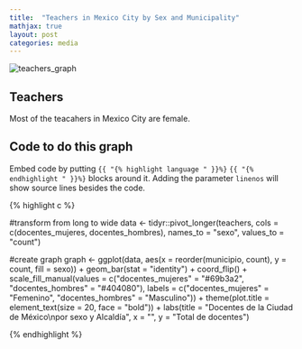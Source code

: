 ```yaml
---
title:  "Teachers in Mexico City by Sex and Municipality"
mathjax: true
layout: post
categories: media
---
```


![teachers_graph](https://github.com/rulocastellanos/rulocastellanos.github.io/assets/42686140/e52b6faf-8606-487b-bae7-8a9a016e5b36)

## Teachers 

Most of the teacahers in Mexico City are female.

## Code to do this graph 

Embed code by putting `{{ "{% highlight language " }}%}` `{{ "{% endhighlight " }}%}` blocks around it. Adding the parameter `linenos` will show source lines besides the code.

{% highlight c %}

#transform from long to wide 
data <- tidyr::pivot_longer(teachers, 
                            cols = c(docentes_mujeres, docentes_hombres), 
                            names_to = "sexo", values_to = "count")

#create graph 
graph <- ggplot(data, aes(x = reorder(municipio, count), y = count, fill = sexo)) +
  geom_bar(stat = "identity") +
  coord_flip() +
  scale_fill_manual(values = c("docentes_mujeres" = "#69b3a2", "docentes_hombres" = "#404080"),
                    labels = c("docentes_mujeres" = "Femenino", "docentes_hombres" = "Masculino")) +
  theme(plot.title = element_text(size = 20, face = "bold")) + 
  labs(title = "Docentes de la Ciudad de México\npor sexo y Alcaldía",
       x = "",
       y = "Total de docentes") 
                            

{% endhighlight %}
